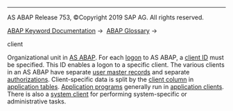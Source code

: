   

* * *

AS ABAP Release 753, ©Copyright 2019 SAP AG. All rights reserved.

[ABAP Keyword Documentation](javascript:call_link\('abenabap.htm'\)) →  [ABAP Glossary](javascript:call_link\('abenabap_glossary.htm'\)) → 

client

Organizational unit in [AS ABAP](javascript:call_link\('abensap_nw_abap_glosry.htm'\) "Glossary Entry"). For each [logon](javascript:call_link\('abenlogon_glosry.htm'\) "Glossary Entry") to AS ABAP, a [client ID](javascript:call_link\('abenclient_identifier_glosry.htm'\) "Glossary Entry") must be specified. This ID enables a logon to a specific client. The various clients in an AS ABAP have separate [user master records](javascript:call_link\('abenuser_master_record_glosry.htm'\) "Glossary Entry") and separate [authorizations](javascript:call_link\('abenauthorization_glosry.htm'\) "Glossary Entry"). Client-specific data is split by the [client column](javascript:call_link\('abenclient_column_glosry.htm'\) "Glossary Entry") in [application tables](javascript:call_link\('abenapplication_table_glosry.htm'\) "Glossary Entry"). [Application programs](javascript:call_link\('abenapplication_program_glosry.htm'\) "Glossary Entry") generally run in [application clients](javascript:call_link\('abenapplication_client_glosry.htm'\) "Glossary Entry"). There is also a [system client](javascript:call_link\('abensystem_client_glosry.htm'\) "Glossary Entry") for performing system-specific or administrative tasks.